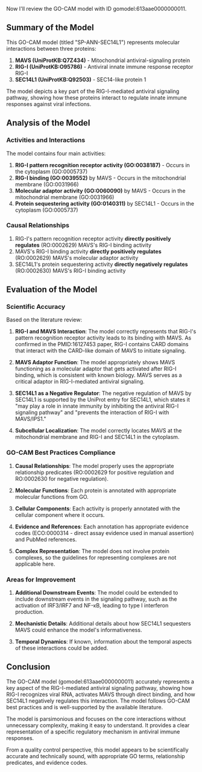 Now I'll review the GO-CAM model with ID gomodel:613aae0000000011.

## Summary of the Model

This GO-CAM model (titled "SP-ANN-SEC14L1") represents molecular interactions between three proteins:

1. **MAVS (UniProtKB:Q7Z434)** - Mitochondrial antiviral-signaling protein
2. **RIG-I (UniProtKB:O95786)** - Antiviral innate immune response receptor RIG-I
3. **SEC14L1 (UniProtKB:Q92503)** - SEC14-like protein 1

The model depicts a key part of the RIG-I-mediated antiviral signaling pathway, showing how these proteins interact to regulate innate immune responses against viral infections.

## Analysis of the Model

### Activities and Interactions

The model contains four main activities:

1. **RIG-I pattern recognition receptor activity (GO:0038187)** - Occurs in the cytoplasm (GO:0005737)
2. **RIG-I binding (GO:0039552)** by MAVS - Occurs in the mitochondrial membrane (GO:0031966)
3. **Molecular adaptor activity (GO:0060090)** by MAVS - Occurs in the mitochondrial membrane (GO:0031966)
4. **Protein sequestering activity (GO:0140311)** by SEC14L1 - Occurs in the cytoplasm (GO:0005737)

### Causal Relationships

1. RIG-I's pattern recognition receptor activity **directly positively regulates** (RO:0002629) MAVS's RIG-I binding activity
2. MAVS's RIG-I binding activity **directly positively regulates** (RO:0002629) MAVS's molecular adaptor activity
3. SEC14L1's protein sequestering activity **directly negatively regulates** (RO:0002630) MAVS's RIG-I binding activity

## Evaluation of the Model

### Scientific Accuracy

Based on the literature review:

1. **RIG-I and MAVS Interaction**: The model correctly represents that RIG-I's pattern recognition receptor activity leads to its binding with MAVS. As confirmed in the PMID:16127453 paper, RIG-I contains CARD domains that interact with the CARD-like domain of MAVS to initiate signaling.

2. **MAVS Adaptor Function**: The model appropriately shows MAVS functioning as a molecular adaptor that gets activated after RIG-I binding, which is consistent with known biology. MAVS serves as a critical adaptor in RIG-I-mediated antiviral signaling.

3. **SEC14L1 as a Negative Regulator**: The negative regulation of MAVS by SEC14L1 is supported by the UniProt entry for SEC14L1, which states it "may play a role in innate immunity by inhibiting the antiviral RIG-I signaling pathway" and "prevents the interaction of RIG-I with MAVS/IPS1."

4. **Subcellular Localization**: The model correctly locates MAVS at the mitochondrial membrane and RIG-I and SEC14L1 in the cytoplasm.

### GO-CAM Best Practices Compliance

1. **Causal Relationships**: The model properly uses the appropriate relationship predicates (RO:0002629 for positive regulation and RO:0002630 for negative regulation).

2. **Molecular Functions**: Each protein is annotated with appropriate molecular functions from GO.

3. **Cellular Components**: Each activity is properly annotated with the cellular component where it occurs.

4. **Evidence and References**: Each annotation has appropriate evidence codes (ECO:0000314 - direct assay evidence used in manual assertion) and PubMed references.

5. **Complex Representation**: The model does not involve protein complexes, so the guidelines for representing complexes are not applicable here.

### Areas for Improvement

1. **Additional Downstream Events**: The model could be extended to include downstream events in the signaling pathway, such as the activation of IRF3/IRF7 and NF-κB, leading to type I interferon production.

2. **Mechanistic Details**: Additional details about how SEC14L1 sequesters MAVS could enhance the model's informativeness.

3. **Temporal Dynamics**: If known, information about the temporal aspects of these interactions could be added.

## Conclusion

The GO-CAM model (gomodel:613aae0000000011) accurately represents a key aspect of the RIG-I-mediated antiviral signaling pathway, showing how RIG-I recognizes viral RNA, activates MAVS through direct binding, and how SEC14L1 negatively regulates this interaction. The model follows GO-CAM best practices and is well-supported by the available literature.

The model is parsimonious and focuses on the core interactions without unnecessary complexity, making it easy to understand. It provides a clear representation of a specific regulatory mechanism in antiviral immune responses.

From a quality control perspective, this model appears to be scientifically accurate and technically sound, with appropriate GO terms, relationship predicates, and evidence codes.